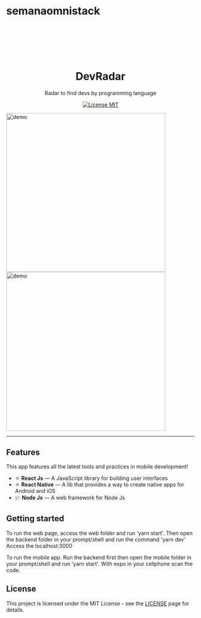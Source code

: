 # semanaomnistack
<h1 align="center">
<br>
 
<br>
<br>
DevRadar
</h1>

<p align="center">Radar to find devs by programming language</p>

<p align="center">
  <a href="https://opensource.org/licenses/MIT">
    <img src="https://img.shields.io/badge/License-MIT-blue.svg" alt="License MIT">
  </a>
</p>

[//]: # 'Add your gifs/images here:'

<div>
  <img src="https://i.ibb.co/W0j9WXY/dev-radar.png" alt="demo" height="425">
  <img src="https://i.ibb.co/5rtZsqr/tenor.gif" alt="demo" height="425">
</div>

<hr />

## Features

This app features all the latest tools and practices in mobile development!

- ⚛️ **React Js** — A JavaScript library for building user interfaces
- ⚛️ **React Native** — A lib that provides a way to create native apps for Android and iOS
- 💹 **Node Js** — A web framework for Node Js

## Getting started

To run the web page, access the web folder and run 'yarn start'.
Then open the backend folder in your prompt/shell and run the command 'yarn dev'
Access the localhost:3000

To run the mobile app. Run the backend first then open the mobile folder in your prompt/shell and run
'yarn start'. With expo in your cellphone scan the code.

## License

This project is licensed under the MIT License - see the [LICENSE](https://opensource.org/licenses/MIT) page for details.
